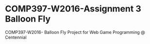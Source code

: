 # COMP397-W2016-Assignment 3 Balloon Fly

COMP397-W2016- Balloon Fly Project for Web Game Programming @ Centennial
